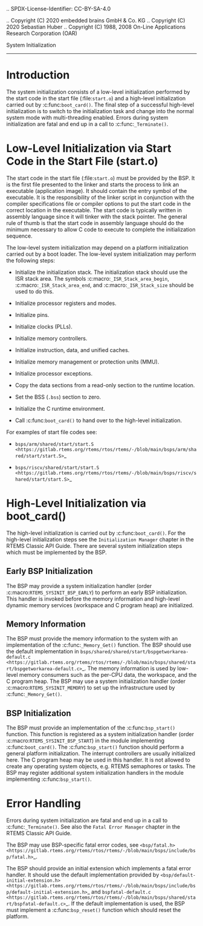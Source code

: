 .. SPDX-License-Identifier: CC-BY-SA-4.0

.. Copyright (C) 2020 embedded brains GmbH & Co. KG
.. Copyright (C) 2020 Sebastian Huber
.. Copyright (C) 1988, 2008 On-Line Applications Research Corporation (OAR)

System Initialization
*********************

Introduction
============

The system initialization consists of a low-level initialization performed by
the start code in the start file (:file:`start.o`) and a high-level
initialization carried out by :c:func:`boot_card()`.  The final step of a
successful high-level initialization is to switch to the initialization task
and change into the normal system mode with multi-threading enabled.  Errors
during system initialization are fatal and end up in a call to
:c:func:`_Terminate()`.

Low-Level Initialization via Start Code in the Start File (start.o)
===================================================================

The start code in the start file (:file:`start.o`) must be provided by the BSP.
It is the first file presented to the linker and starts the process to link an
executable (application image).  It should contain the entry symbol of the
executable.  It is the responsibility of the linker script in conjunction with
the compiler specifications file or compiler options to put the start code in
the correct location in the executable.  The start code is typically written in
assembly language since it will tinker with the stack pointer.  The general
rule of thumb is that the start code in assembly language should do the minimum
necessary to allow C code to execute to complete the initialization sequence.

The low-level system initialization may depend on a platform initialization
carried out by a boot loader.  The low-level system initialization may perform
the following steps:

* Initialize the initialization stack.  The initialization stack should use the
  ISR stack area.  The symbols :c:macro:`_ISR_Stack_area_begin`,
  :c:macro:`_ISR_Stack_area_end`, and :c:macro:`_ISR_Stack_size` should be used
  to do this.

* Initialize processor registers and modes.

* Initialize pins.

* Initialize clocks (PLLs).

* Initialize memory controllers.

* Initialize instruction, data, and unified caches.

* Initialize memory management or protection units (MMU).

* Initialize processor exceptions.

* Copy the data sections from a read-only section to the runtime location.

* Set the BSS (``.bss``) section to zero.

* Initialize the C runtime environment.

* Call :c:func:`boot_card()` to hand over to the high-level initialization.

For examples of start file codes see:

* `bsps/arm/shared/start/start.S <https://gitlab.rtems.org/rtems/rtos/rtems/-/blob/main/bsps/arm/shared/start/start.S>`_

* `bsps/riscv/shared/start/start.S <https://gitlab.rtems.org/rtems/rtos/rtems/-/blob/main/bsps/riscv/shared/start/start.S>`_

High-Level Initialization via boot_card()
=========================================

The high-level initialization is carried out by :c:func:`boot_card()`.  For the
high-level initialization steps see the `Initialization Manager` chapter in the
RTEMS Classic API Guide.  There are several system initialization steps which
must be implemented by the BSP.

Early BSP Initialization
------------------------

The BSP may provide a system initialization handler (order
:c:macro:`RTEMS_SYSINIT_BSP_EARLY`) to perform an early BSP initialization.
This handler is invoked before the memory information and high-level dynamic
memory services (workspace and C program heap) are initialized.

Memory Information
------------------

The BSP must provide the memory information to the system with an
implementation of the :c:func:`_Memory_Get()` function.  The BSP should use the
default implementation in
`bsps/shared/shared/start/bspgetworkarea-default.c <https://gitlab.rtems.org/rtems/rtos/rtems/-/blob/main/bsps/shared/start/bspgetworkarea-default.c>`_.
The memory information is used by low-level memory consumers such as the
per-CPU data, the workspace, and the C program heap.  The BSP may use a system
initialization handler (order :c:macro:`RTEMS_SYSINIT_MEMORY`) to set up the
infrastructure used by :c:func:`_Memory_Get()`.

BSP Initialization
------------------

The BSP must provide an implementation of the :c:func:`bsp_start()` function.
This function is registered as a system initialization handler (order
:c:macro:`RTEMS_SYSINIT_BSP_START`) in the module implementing
:c:func:`boot_card()`.  The :c:func:`bsp_start()` function should perform a
general platform initialization.  The interrupt controllers are usually
initialized here.  The C program heap may be used in this handler.  It is not
allowed to create any operating system objects, e.g. RTEMS semaphores or tasks.
The BSP may register additional system initialization handlers in the module
implementing :c:func:`bsp_start()`.

Error Handling
==============

Errors during system initialization are fatal and end up in a call to
:c:func:`_Terminate()`.  See also the `Fatal Error Manager` chapter in the
RTEMS Classic API Guide.

The BSP may use BSP-specific fatal error codes, see
`<bsp/fatal.h> <https://gitlab.rtems.org/rtems/rtos/rtems/-/blob/main/bsps/include/bsp/fatal.h>`_.

The BSP should provide an initial extension which implements a fatal error
handler.  It should use the default implementation provided by
`<bsp/default-initial-extension.h> <https://gitlab.rtems.org/rtems/rtos/rtems/-/blob/main/bsps/include/bsp/default-initial-extension.h>`_ and
`bspfatal-default.c <https://gitlab.rtems.org/rtems/rtos/rtems/-/blob/main/bsps/shared/start/bspfatal-default.c>`_.
If the default implementation is used, the BSP must implement a
:c:func:`bsp_reset()` function which should reset the platform.
